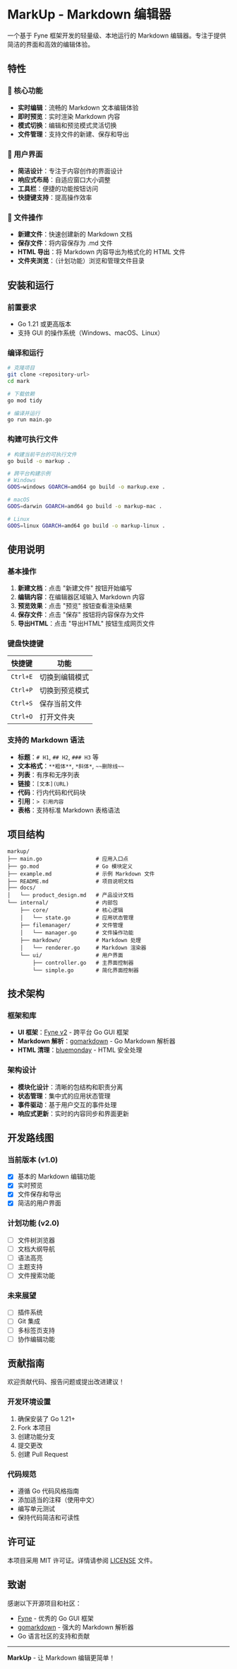 # MarkUp - Markdown 编辑器

一个基于 Fyne 框架开发的轻量级、本地运行的 Markdown 编辑器。专注于提供简洁的界面和高效的编辑体验。

## 特性

### 🚀 核心功能
- **实时编辑**：流畅的 Markdown 文本编辑体验
- **即时预览**：实时渲染 Markdown 内容
- **模式切换**：编辑和预览模式灵活切换
- **文件管理**：支持文件的新建、保存和导出

### 🎨 用户界面
- **简洁设计**：专注于内容创作的界面设计
- **响应式布局**：自适应窗口大小调整
- **工具栏**：便捷的功能按钮访问
- **快捷键支持**：提高操作效率

### 📄 文件操作
- **新建文件**：快速创建新的 Markdown 文档
- **保存文件**：将内容保存为 .md 文件
- **HTML 导出**：将 Markdown 内容导出为格式化的 HTML 文件
- **文件夹浏览**：（计划功能）浏览和管理文件目录

## 安装和运行

### 前置要求
- Go 1.21 或更高版本
- 支持 GUI 的操作系统（Windows、macOS、Linux）

### 编译和运行
```bash
# 克隆项目
git clone <repository-url>
cd mark

# 下载依赖
go mod tidy

# 编译并运行
go run main.go
```

### 构建可执行文件
```bash
# 构建当前平台的可执行文件
go build -o markup .

# 跨平台构建示例
# Windows
GOOS=windows GOARCH=amd64 go build -o markup.exe .

# macOS
GOOS=darwin GOARCH=amd64 go build -o markup-mac .

# Linux
GOOS=linux GOARCH=amd64 go build -o markup-linux .
```

## 使用说明

### 基本操作
1. **新建文档**：点击 "新建文件" 按钮开始编写
2. **编辑内容**：在编辑器区域输入 Markdown 内容
3. **预览效果**：点击 "预览" 按钮查看渲染结果
4. **保存文件**：点击 "保存" 按钮将内容保存为文件
5. **导出HTML**：点击 "导出HTML" 按钮生成网页文件

### 键盘快捷键
| 快捷键 | 功能 |
|--------|------|
| `Ctrl+E` | 切换到编辑模式 |
| `Ctrl+P` | 切换到预览模式 |
| `Ctrl+S` | 保存当前文件 |
| `Ctrl+O` | 打开文件夹 |

### 支持的 Markdown 语法
- **标题**：`# H1`, `## H2`, `### H3` 等
- **文本格式**：`**粗体**`, `*斜体*`, `~~删除线~~`
- **列表**：有序和无序列表
- **链接**：`[文本](URL)`
- **代码**：行内代码和代码块
- **引用**：`> 引用内容`
- **表格**：支持标准 Markdown 表格语法

## 项目结构

```
markup/
├── main.go                 # 应用入口点
├── go.mod                  # Go 模块定义
├── example.md              # 示例 Markdown 文件
├── README.md               # 项目说明文档
├── docs/
│   └── product_design.md   # 产品设计文档
└── internal/               # 内部包
    ├── core/               # 核心逻辑
    │   └── state.go        # 应用状态管理
    ├── filemanager/        # 文件管理
    │   └── manager.go      # 文件操作功能
    ├── markdown/           # Markdown 处理
    │   └── renderer.go     # Markdown 渲染器
    └── ui/                 # 用户界面
        ├── controller.go   # 主界面控制器
        └── simple.go       # 简化界面控制器
```

## 技术架构

### 框架和库
- **UI 框架**：[Fyne v2](https://fyne.io/) - 跨平台 Go GUI 框架
- **Markdown 解析**：[gomarkdown](https://github.com/gomarkdown/markdown) - Go Markdown 解析器
- **HTML 清理**：[bluemonday](https://github.com/microcosm-cc/bluemonday) - HTML 安全处理

### 架构设计
- **模块化设计**：清晰的包结构和职责分离
- **状态管理**：集中式的应用状态管理
- **事件驱动**：基于用户交互的事件处理
- **响应式更新**：实时的内容同步和界面更新

## 开发路线图

### 当前版本 (v1.0)
- [x] 基本的 Markdown 编辑功能
- [x] 实时预览
- [x] 文件保存和导出
- [x] 简洁的用户界面

### 计划功能 (v2.0)
- [ ] 文件树浏览器
- [ ] 文档大纲导航
- [ ] 语法高亮
- [ ] 主题支持
- [ ] 文件搜索功能

### 未来展望
- [ ] 插件系统
- [ ] Git 集成
- [ ] 多标签页支持
- [ ] 协作编辑功能

## 贡献指南

欢迎贡献代码、报告问题或提出改进建议！

### 开发环境设置
1. 确保安装了 Go 1.21+
2. Fork 本项目
3. 创建功能分支
4. 提交更改
5. 创建 Pull Request

### 代码规范
- 遵循 Go 代码风格指南
- 添加适当的注释（使用中文）
- 编写单元测试
- 保持代码简洁和可读性

## 许可证

本项目采用 MIT 许可证。详情请参阅 [LICENSE](LICENSE) 文件。

## 致谢

感谢以下开源项目和社区：
- [Fyne](https://fyne.io/) - 优秀的 Go GUI 框架
- [gomarkdown](https://github.com/gomarkdown/markdown) - 强大的 Markdown 解析器
- Go 语言社区的支持和贡献

---

**MarkUp** - 让 Markdown 编辑更简单！
